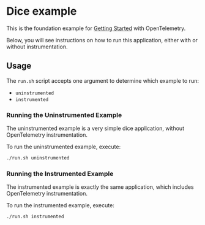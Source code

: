 # Dice example

This is the foundation example for [Getting Started](https://opentelemetry.io/docs/languages/go/getting-started/) with OpenTelemetry.

Below, you will see instructions on how to run this application, either with or without instrumentation.

## Usage

The `run.sh` script accepts one argument to determine which example to run:

- `uninstrumented`
- `instrumented`

### Running the Uninstrumented Example

The uninstrumented example is a very simple dice application, without OpenTelemetry instrumentation.

To run the uninstrumented example, execute:

```bash
./run.sh uninstrumented
```

### Running the Instrumented Example

The instrumented example is exactly the same application, which includes OpenTelemetry instrumentation.

To run the instrumented example, execute:

```bash
./run.sh instrumented
```
